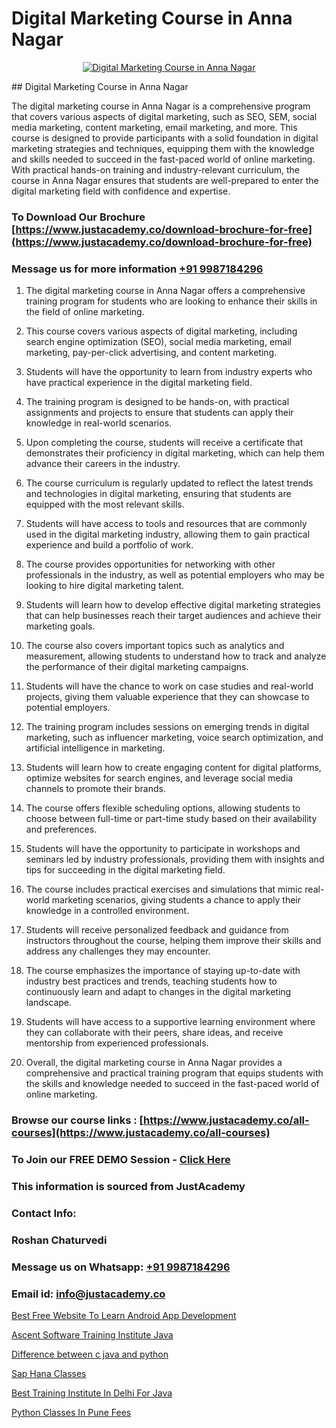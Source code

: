 # Digital Marketing Course in Anna Nagar

<p align="center">
  <a href="https://justacademy.co/course-detail/digital-marketing">
    <img src="https://justacademy.co/storage2/course_image/1676636720_course_image.webp" alt="Digital Marketing Course in Anna Nagar">
  </a>
</p>
## Digital Marketing Course in Anna Nagar

The digital marketing course in Anna Nagar is a comprehensive program that covers various aspects of digital marketing, such as SEO, SEM, social media marketing, content marketing, email marketing, and more. This course is designed to provide participants with a solid foundation in digital marketing strategies and techniques, equipping them with the knowledge and skills needed to succeed in the fast-paced world of online marketing. With practical hands-on training and industry-relevant curriculum, the course in Anna Nagar ensures that students are well-prepared to enter the digital marketing field with confidence and expertise.
### To Download Our Brochure [https://www.justacademy.co/download-brochure-for-free](https://www.justacademy.co/download-brochure-for-free)
### Message us for more information [+91 9987184296](https://api.whatsapp.com/send?phone=919987184296)
1) The digital marketing course in Anna Nagar offers a comprehensive training program for students who are looking to enhance their skills in the field of online marketing.

2) This course covers various aspects of digital marketing, including search engine optimization (SEO), social media marketing, email marketing, pay-per-click advertising, and content marketing.

3) Students will have the opportunity to learn from industry experts who have practical experience in the digital marketing field.

4) The training program is designed to be hands-on, with practical assignments and projects to ensure that students can apply their knowledge in real-world scenarios.

5) Upon completing the course, students will receive a certificate that demonstrates their proficiency in digital marketing, which can help them advance their careers in the industry.

6) The course curriculum is regularly updated to reflect the latest trends and technologies in digital marketing, ensuring that students are equipped with the most relevant skills.

7) Students will have access to tools and resources that are commonly used in the digital marketing industry, allowing them to gain practical experience and build a portfolio of work.

8) The course provides opportunities for networking with other professionals in the industry, as well as potential employers who may be looking to hire digital marketing talent.

9) Students will learn how to develop effective digital marketing strategies that can help businesses reach their target audiences and achieve their marketing goals.

10) The course also covers important topics such as analytics and measurement, allowing students to understand how to track and analyze the performance of their digital marketing campaigns.

11) Students will have the chance to work on case studies and real-world projects, giving them valuable experience that they can showcase to potential employers.

12) The training program includes sessions on emerging trends in digital marketing, such as influencer marketing, voice search optimization, and artificial intelligence in marketing.

13) Students will learn how to create engaging content for digital platforms, optimize websites for search engines, and leverage social media channels to promote their brands.

14) The course offers flexible scheduling options, allowing students to choose between full-time or part-time study based on their availability and preferences.

15) Students will have the opportunity to participate in workshops and seminars led by industry professionals, providing them with insights and tips for succeeding in the digital marketing field.

16) The course includes practical exercises and simulations that mimic real-world marketing scenarios, giving students a chance to apply their knowledge in a controlled environment.

17) Students will receive personalized feedback and guidance from instructors throughout the course, helping them improve their skills and address any challenges they may encounter.

18) The course emphasizes the importance of staying up-to-date with industry best practices and trends, teaching students how to continuously learn and adapt to changes in the digital marketing landscape.

19) Students will have access to a supportive learning environment where they can collaborate with their peers, share ideas, and receive mentorship from experienced professionals.

20) Overall, the digital marketing course in Anna Nagar provides a comprehensive and practical training program that equips students with the skills and knowledge needed to succeed in the fast-paced world of online marketing.

### Browse our course links : [https://www.justacademy.co/all-courses](https://www.justacademy.co/all-courses) 
### To Join our FREE DEMO Session - [Click Here](https://www.justacademy.co/register-for-course-demo)


### This information is sourced from JustAcademy
### Contact Info:
### Roshan Chaturvedi
### Message us on Whatsapp: [+91 9987184296](https://api.whatsapp.com/send?phone=919987184296)
### Email id: [info@justacademy.co](mailto:info@justacademy.co)
                
[Best Free Website To Learn Android App Development](https://www.linkedin.com/pulse/best-free-website-learn-android-app-development-dwfuf/)

[Ascent Software Training Institute Java](https://www.linkedin.com/pulse/ascent-software-training-institute-java-software-training-sunnyvale-5cyjc?trackingId=IZB%2FdmD0Pplr3OfK1UhGDA%3D%3D&lipi=urn%3Ali%3Apage%3Ad_flagship3_company_admin%3BPMbi7PJsSrOfOFf5jCv3gg%3D%3D)

[Difference between c java and python](https://medium.com/@akanshapatil/difference-between-c-java-and-python-ba23eba9cf64)

[Sap Hana Classes](https://medium.com/@surajvaishnav5015/sap-hana-classes-26131334d59a)

[Best Training Institute In Delhi For Java](https://justacademyin.github.io/justacademy/best-training-institute-in-delhi-for-java)

[Python Classes In Pune Fees](https://justacademyin.github.io/justacademy/python-classes-in-pune-fees)

